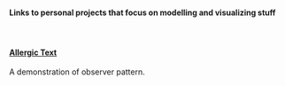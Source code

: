 #### Links to personal projects that focus on modelling and visualizing stuff

&nbsp;
#### [Allergic Text](https://github.com/HmzAli/allergic-text)

A demonstration of observer pattern.

